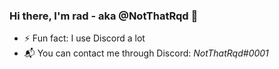 ### Hi there, I'm rad - aka @NotThatRqd 👋

- ⚡ Fun fact: I use Discord a lot
- 📬 You can contact me through Discord: *NotThatRqd#0001*
